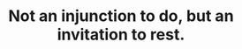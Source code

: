 ---
title: Not an injunction to do, but an invitation to rest.
tags: self nondual
star: true
nondoing: true
nondoingorder: 2
restandpeace: true
restandpeaceorder: 2
---